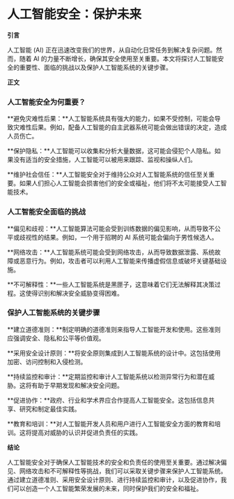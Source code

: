 # 人工智能安全：保护未来

**引言**

人工智能 (AI) 正在迅速改变我们的世界，从自动化日常任务到解决复杂问题。然而，随着 AI 的力量不断增长，确保其安全使用至关重要。本文将探讨人工智能安全的重要性、面临的挑战以及保护人工智能系统的关键步骤。

**正文**

### 人工智能安全为何重要？

**避免灾难性后果：**人工智能系统具有强大的能力，如果不受控制，可能会导致灾难性后果。例如，配备人工智能的自主武器系统可能会做出错误的决定，造成人员伤亡。

**保护隐私：**人工智能可以收集和分析大量数据，这可能会侵犯个人隐私。如果没有适当的安全措施，人工智能可以被用来跟踪、监视和操纵人们。

**维护社会信任：**人工智能安全对于维持公众对人工智能系统的信任至关重要。如果人们担心人工智能会损害他们的安全或福祉，他们将不太可能接受人工智能技术。

### 人工智能安全面临的挑战

**偏见和歧视：**人工智能算法可能会受到训练数据的偏见影响，从而导致不公平或歧视性的结果。例如，一个用于招聘的 AI 系统可能会偏向于男性候选人。

**网络攻击：**人工智能系统可能会受到网络攻击，从而导致数据泄露、系统故障或恶意行为。例如，攻击者可以利用人工智能来传播虚假信息或破坏关键基础设施。

**不可解释性：**一些人工智能系统是黑匣子，这意味着它们无法解释其决策过程。这使得识别和解决安全威胁变得困难。

### 保护人工智能系统的关键步骤

**建立道德准则：**制定明确的道德准则来指导人工智能开发和使用。这些准则应强调安全、隐私和公平等价值观。

**采用安全设计原则：**将安全原则集成到人工智能系统的设计中。这包括使用加密、访问控制和入侵检测。

**持续监控和审计：**定期监控和审计人工智能系统以检测异常行为和潜在威胁。这将有助于早期发现和解决安全问题。

**促进协作：**政府、行业和学术界应合作提高人工智能安全。这包括信息共享、研究和制定最佳实践。

**教育和培训：**对人工智能开发人员和用户进行人工智能安全方面的教育和培训。这将提高对威胁的认识并促进负责任的实践。

**结论**

人工智能安全对于确保人工智能技术的安全和负责任的使用至关重要。通过解决偏见、网络攻击和不可解释性等挑战，我们可以采取关键步骤来保护人工智能系统。通过建立道德准则、采用安全设计原则、进行持续监控和审计，以及促进协作，我们可以创造一个人工智能繁荣发展的未来，同时保护我们的安全和福祉。
